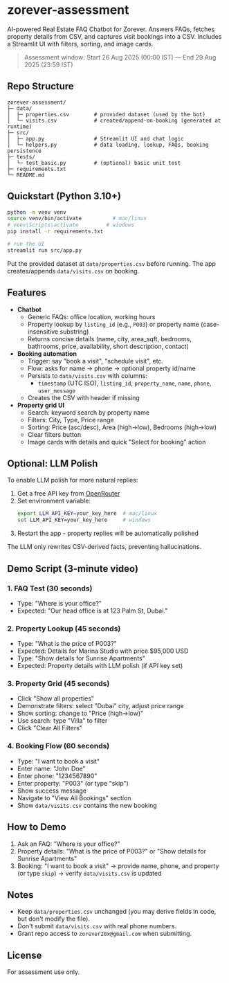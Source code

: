 # zorever-assessment

AI-powered Real Estate FAQ Chatbot for Zorever. Answers FAQs, fetches property details from CSV, and captures visit bookings into a CSV. Includes a Streamlit UI with filters, sorting, and image cards.

> Assessment window: Start 26 Aug 2025 (00:00 IST) — End 29 Aug 2025 (23:59 IST)

## Repo Structure

```
zorever-assessment/
├─ data/
│  ├─ properties.csv        # provided dataset (used by the bot)
│  └─ visits.csv            # created/append-on-booking (generated at runtime)
├─ src/
│  ├─ app.py                # Streamlit UI and chat logic
│  └─ helpers.py            # data loading, lookup, FAQs, booking persistence
├─ tests/
│  └─ test_basic.py         # (optional) basic unit test
├─ requirements.txt
└─ README.md
```

## Quickstart (Python 3.10+)

```bash
python -m venv venv
source venv/bin/activate          # mac/linux
# venv\Scripts\activate         # windows
pip install -r requirements.txt

# run the UI
streamlit run src/app.py
```

Put the provided dataset at `data/properties.csv` before running. The app creates/appends `data/visits.csv` on booking.

## Features

- **Chatbot**
  - Generic FAQs: office location, working hours
  - Property lookup by `listing_id` (e.g., `P003`) or property name (case-insensitive substring)
  - Returns concise details (name, city, area_sqft, bedrooms, bathrooms, price, availability, short description, contact)
- **Booking automation**
  - Trigger: say "book a visit", "schedule visit", etc.
  - Flow: asks for name → phone → optional property id/name
  - Persists to `data/visits.csv` with columns:
    - `timestamp` (UTC ISO), `listing_id`, `property_name`, `name`, `phone`, `user_message`
  - Creates the CSV with header if missing
- **Property grid UI**
  - Search: keyword search by property name
  - Filters: City, Type, Price range
  - Sorting: Price (asc/desc), Area (high→low), Bedrooms (high→low)
  - Clear filters button
  - Image cards with details and quick "Select for booking" action

## Optional: LLM Polish

To enable LLM polish for more natural replies:

1. Get a free API key from [OpenRouter](https://openrouter.ai/)
2. Set environment variable:
   ```bash
   export LLM_API_KEY=your_key_here  # mac/linux
   set LLM_API_KEY=your_key_here     # windows
   ```
3. Restart the app - property replies will be automatically polished

The LLM only rewrites CSV-derived facts, preventing hallucinations.

## Demo Script (3-minute video)

### 1. FAQ Test (30 seconds)
- Type: "Where is your office?"
- Expected: "Our head office is at 123 Palm St, Dubai."

### 2. Property Lookup (45 seconds)
- Type: "What is the price of P003?"
- Expected: Details for Marina Studio with price $95,000 USD
- Type: "Show details for Sunrise Apartments"
- Expected: Property details with LLM polish (if API key set)

### 3. Property Grid (45 seconds)
- Click "Show all properties"
- Demonstrate filters: select "Dubai" city, adjust price range
- Show sorting: change to "Price (high→low)"
- Use search: type "Villa" to filter
- Click "Clear All Filters"

### 4. Booking Flow (60 seconds)
- Type: "I want to book a visit"
- Enter name: "John Doe"
- Enter phone: "1234567890"
- Enter property: "P003" (or type "skip")
- Show success message
- Navigate to "View All Bookings" section
- Show `data/visits.csv` contains the new booking

## How to Demo

1) Ask an FAQ: "Where is your office?"
2) Property details: "What is the price of P003?" or "Show details for Sunrise Apartments"
3) Booking: "I want to book a visit" → provide name, phone, and property (or type `skip`) → verify `data/visits.csv` is updated

## Notes

- Keep `data/properties.csv` unchanged (you may derive fields in code, but don't modify the file).
- Don't submit `data/visits.csv` with real phone numbers.
- Grant repo access to `zorever20x@gmail.com` when submitting.

## License

For assessment use only.
